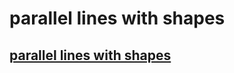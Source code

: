 

# parallel lines with shapes

## [parallel lines with shapes]( http://www.ladybug.tools/spider/cookbook/05-parallel-lines-with-shapes/parallel-lines-with-shapes.html )

